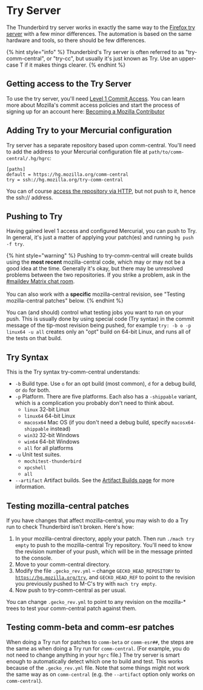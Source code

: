 # Try Server

The Thunderbird try server works in exactly the same way to the [Firefox try server](https://wiki.mozilla.org/ReleaseEngineering/TryServer) with a few minor differences. The automation is based on the same hardware and tools, so there should be few differences.

{% hint style="info" %}
Thunderbird's Try server is often referred to as "try-comm-central", or "try-cc", but usually it's just known as Try. Use an upper-case T if it makes things clearer.
{% endhint %}

## Getting access to the Try Server

To use the try server, you'll need [Level 1 Commit Access](http://www.mozilla.org/hacking/commit-access-policy/). You can learn more about Mozilla's commit access policies and start the process of signing up for an account here: [Becoming a Mozilla Contributor](http://www.mozilla.org/hacking/committer/)

## Adding Try to your Mercurial configuration

Try server has a separate repository based upon comm-central. You'll need to add the address to your Mercurial configuration file at `path/to/comm-central/.hg/hgrc`:

```
[paths]
default = https://hg.mozilla.org/comm-central
try = ssh://hg.mozilla.org/try-comm-central
```

You can of course [access the repository via HTTP](https://hg.mozilla.org/try-comm-central/), but not push to it, hence the ssh:// address.

## Pushing to Try

Having gained level 1 access and configured Mercurial, you can push to Try. In general, it's just a matter of applying your patch(es) and running `hg push -f try`.

{% hint style="warning" %}
Pushing to try-comm-central will create builds using the **most recent** mozilla-central code, which may or may not be a good idea at the time. Generally it's okay, but there may be unresolved problems between the two repositories. If you strike a problem, ask in the [#maildev Matrix chat room](https://chat.mozilla.org/#/room/#maildev:mozilla.org).\
\
You can also work with a **specific** mozilla-central revision, see "Testing mozilla-central patches" below.
{% endhint %}

You can (and should) control what testing jobs you want to run on your push. This is usually done by using special code (Try syntax) in the commit message of the tip-most revision being pushed, for example `try: -b o -p linux64 -u all` creates only an "opt" build on 64-bit Linux, and runs all of the tests on that build.

## Try Syntax

This is the Try syntax try-comm-central understands:

* `-b` Build type. Use `o` for an opt build (most common), `d` for a debug build, or `do` for both.
* `-p` Platform. There are five platforms. Each also has a `-shippable` variant, which is a complication you probably don't need to think about.
  * `linux` 32-bit Linux
  * `linux64` 64-bit Linux
  * `macosx64` Mac OS (if you don't need a debug build, specify `macosx64-shippable` instead)
  * `win32` 32-bit Windows
  * `win64` 64-bit Windows
  * `all` for all platforms
* `-u` Unit test suites.
  * `mochitest-thunderbird`
  * `xpcshell`
  * `all`
* `--artifact` Artifact builds. See the [Artifact Builds page](../building-thunderbird/artifact-builds.md) for more information.

## Testing mozilla-central patches

If you have changes that affect mozilla-central, you may wish to do a Try run to check Thunderbird isn't broken. Here's how:

1. In your mozilla-central directory, apply your patch. Then run `./mach try empty` to push to the mozilla-central Try repository. You'll need to know the revision number of your push, which will be in the message printed to the console.
2. Move to your comm-central directory.
3. Modify the file `.gecko_rev.yml` – change `GECKO_HEAD_REPOSITORY` to [`https://hg.mozilla.org/try`](https://hg.mozilla.org/try), and `GECKO_HEAD_REF` to point to the revision you previously pushed to M-C's try with `mach try empty`.
4. Now push to try-comm-central as per usual.

You can change `.gecko_rev.yml` to point to any revision on the mozilla-\* trees to test your comm-central patch against them.

## Testing comm-beta and comm-esr patches

When doing a Try run for patches to `comm-beta` or `comm-esr##`, the steps are the same as when doing a Try run for `comm-central`. (For example, you do not need to change anything in your `hgrc` file.) The try server is smart enough to automatically detect which one to build and test. This works because of the `.gecko_rev.yml` file. Note that some things might not work the same way as on `comm-central` (e.g. the `--artifact` option only works on `comm-central`).
